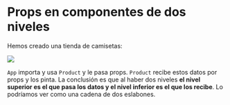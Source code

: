 # Props en componentes de dos niveles

Hemos creado una tienda de camisetas:

![](https://774018087-files.gitbook.io/~/files/v0/b/gitbook-28427.appspot.com/o/assets%2F-MdR67vc7P9nPSm8gsCY%2Fsync%2F6127540f4858965a939b04e01b8c662ada73bc04.png?generation=1631780515266501&alt=media)

`App` importa y usa `Product` y le pasa props. `Product` recibe estos datos por props y los pinta.
La conclusión es que al haber dos niveles **el nivel superior es el que pasa los datos y el nivel inferior es el que los recibe**. Lo podríamos ver como una cadena de dos eslabones.
